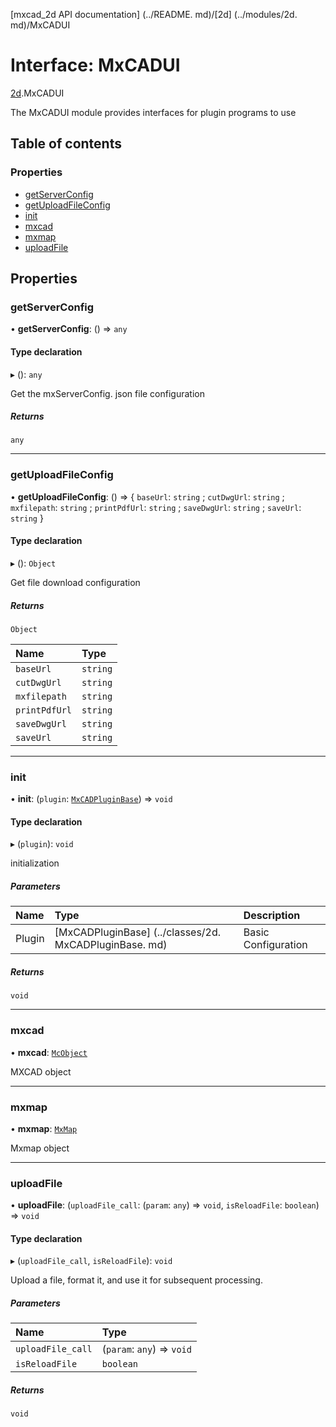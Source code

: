[mxcad_2d API documentation] (../README. md)/[2d] (../modules/2d. md)/MxCADUI

# Interface: MxCADUI

[2d](../modules/2d.md).MxCADUI

The MxCADUI module provides interfaces for plugin programs to use

## Table of contents

### Properties

- [getServerConfig](2d.MxCADUI.md#getserverconfig)
- [getUploadFileConfig](2d.MxCADUI.md#getuploadfileconfig)
- [init](2d.MxCADUI.md#init)
- [mxcad](2d.MxCADUI.md#mxcad)
- [mxmap](2d.MxCADUI.md#mxmap)
- [uploadFile](2d.MxCADUI.md#uploadfile)

## Properties

### getServerConfig

• **getServerConfig**: () => `any`

#### Type declaration

▸ (): `any`

Get the mxServerConfig. json file configuration

##### Returns

`any`

___

### getUploadFileConfig

• **getUploadFileConfig**: () => { `baseUrl`: `string` ; `cutDwgUrl`: `string` ; `mxfilepath`: `string` ; `printPdfUrl`: `string` ; `saveDwgUrl`: `string` ; `saveUrl`: `string`  }

#### Type declaration

▸ (): `Object`

Get file download configuration

##### Returns

`Object`

| Name | Type |
| :------ | :------ |
| `baseUrl` | `string` |
| `cutDwgUrl` | `string` |
| `mxfilepath` | `string` |
| `printPdfUrl` | `string` |
| `saveDwgUrl` | `string` |
| `saveUrl` | `string` |

___

### init

• **init**: (`plugin`: [`MxCADPluginBase`](../classes/2d.MxCADPluginBase.md)) => `void`

#### Type declaration

▸ (`plugin`): `void`

initialization

##### Parameters

| Name | Type | Description |
| :------ | :------ | :------ |
|Plugin | [MxCADPluginBase] (../classes/2d. MxCADPluginBase. md) | Basic Configuration|

##### Returns

`void`

___

### mxcad

• **mxcad**: [`McObject`](../classes/2d.McObject.md)

MXCAD object

___

### mxmap

• **mxmap**: [`MxMap`](../classes/mapbox.MxMap.md)

Mxmap object

___

### uploadFile

• **uploadFile**: (`uploadFile_call`: (`param`: `any`) => `void`, `isReloadFile`: `boolean`) => `void`

#### Type declaration

▸ (`uploadFile_call`, `isReloadFile`): `void`

Upload a file, format it, and use it for subsequent processing.

##### Parameters

| Name | Type |
| :------ | :------ |
| `uploadFile_call` | (`param`: `any`) => `void` |
| `isReloadFile` | `boolean` |

##### Returns

`void`
